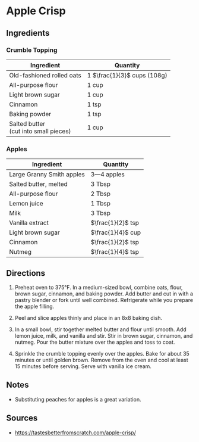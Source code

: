 # Apple Crisp

## Ingredients

### Crumble Topping

| Ingredient | Quantity |
| --- | --- |
| Old-fashioned rolled oats | 1 $\frac{1}{3}$ cups (108g) |
| All-purpose flour | 1 cup |
| Light brown sugar | 1 cup |
| Cinnamon | 1 tsp |
| Baking powder | 1 tsp |
| Salted butter<br>(cut into small pieces) | 1 cup |

### Apples

| Ingredient | Quantity |
| --- | --- |
| Large Granny Smith apples | 3—4 apples |
| Salted butter, melted | 3 Tbsp |
| All-purpose flour | 2 Tbsp |
| Lemon juice | 1 Tbsp |
| Milk | 3 Tbsp |
| Vanilla extract | $\frac{1}{2}$ tsp |
| Light brown sugar | $\frac{1}{4}$ cup |
| Cinnamon | $\frac{1}{2}$ tsp |
| Nutmeg | $\frac{1}{4}$ tsp |

## Directions

1. Preheat oven to 375°F. In a medium-sized bowl, combine oats, flour, brown
   sugar, cinnamon, and baking powder. Add butter and cut in with a pastry
   blender or fork until well combined. Refrigerate while you prepare the apple
   filling.

2. Peel and slice apples thinly and place in an 8x8 baking dish.

3. In a small bowl, stir together melted butter and flour until smooth. Add
   lemon juice, milk, and vanilla and stir. Stir in brown sugar, cinnamon, and
   nutmeg. Pour the butter mixture over the apples and toss to coat.

4. Sprinkle the crumble topping evenly over the apples. Bake for about 35
   minutes or until golden brown. Remove from the oven and cool at least 15
   minutes before serving. Serve with vanilla ice cream.

## Notes

- Substituting peaches for apples is a great variation.

## Sources

- https://tastesbetterfromscratch.com/apple-crisp/
